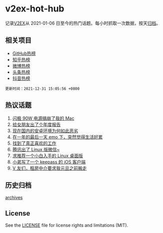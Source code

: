# v2ex-hot-hub

 记录[V2EX](https://www.v2ex.com/)从 2021-01-06 日至今的热门话题。每小时抓取一次数据，按天[归档](archives)。
 
 ## 相关项目

- [GitHub热榜](https://github.com/snaildev/github-hot-hub)
- [知乎热榜](https://github.com/snaildev/zhihu-hot-hub)
- [微博热榜](https://github.com/snaildev/weibo-hot-hub)
- [头条热榜](https://github.com/snaildev/toutiao-hot-hub)
- [抖音热榜](https://github.com/snaildev/douyin-hot-hub)


 `更新时间：2021-12-31 15:05:56 +0800`

## 热议话题

1. [闪极 90W 电源搞崩了我的 Mac](https://www.v2ex.com/t/825435)
1. [给女朋友出了个年度报告](https://www.v2ex.com/t/825404)
1. [现在国内的安卓环境为何如此恶劣](https://www.v2ex.com/t/825332)
1. [在一年的最后一天 emo 下，突然觉得生活好累](https://www.v2ex.com/t/825441)
1. [找到了真正喜欢的工作](https://www.v2ex.com/t/825328)
1. [腾讯出了 Linux 版微信~](https://www.v2ex.com/t/825417)
1. [求推荐一个小白入手的 Linux 桌面版](https://www.v2ex.com/t/825471)
1. [小弟写了一个 keepass 的 iOS 客户端](https://www.v2ex.com/t/825428)
1. [V 友们，租房中介要求我元旦之前搬走](https://www.v2ex.com/t/825310)

## 历史归档

[archives](archives)

## License

See the [LICENSE](LICENSE) file for license rights and limitations (MIT).
